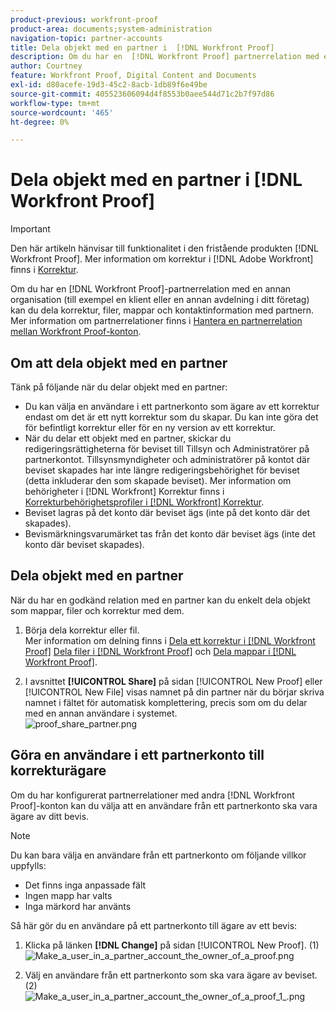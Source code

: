 ```yaml
---
product-previous: workfront-proof
product-area: documents;system-administration
navigation-topic: partner-accounts
title: Dela objekt med en partner i  [!DNL Workfront Proof]
description: Om du har en  [!DNL Workfront Proof] partnerrelation med en annan organisation (till exempel en klient eller en annan avdelning på ditt företag) kan du dela korrektur, filer, mappar och kontaktinformation med partnern. Mer information om partnerrelationer finns i Hantera en partnerrelation mellan  [!DNL Workfront Proof] konton.
author: Courtney
feature: Workfront Proof, Digital Content and Documents
exl-id: d80acefe-19d3-45c2-8acb-1db89f6e49be
source-git-commit: 405523606094d4f8553b0aee544d71c2b7f97d86
workflow-type: tm+mt
source-wordcount: '465'
ht-degree: 0%

---
```


# Dela objekt med en partner i [!DNL Workfront Proof]

>[!IMPORTANT]
>
>Den här artikeln hänvisar till funktionalitet i den fristående produkten [!DNL Workfront Proof]. Mer information om korrektur i [!DNL Adobe Workfront] finns i [Korrektur](../../../review-and-approve-work/proofing/proofing.md).

Om du har en [!DNL Workfront Proof]-partnerrelation med en annan organisation (till exempel en klient eller en annan avdelning i ditt företag) kan du dela korrektur, filer, mappar och kontaktinformation med partnern. Mer information om partnerrelationer finns i [Hantera en partnerrelation mellan Workfront Proof-konton](../../../workfront-proof/wp-acct-admin/partner-accounts/manage-partner-relationship-between-wp-accts.md).

## Om att dela objekt med en partner

Tänk på följande när du delar objekt med en partner:

* Du kan välja en användare i ett partnerkonto som ägare av ett korrektur endast om det är ett nytt korrektur som du skapar. Du kan inte göra det för befintligt korrektur eller för en ny version av ett korrektur.
* När du delar ett objekt med en partner, skickar du redigeringsrättigheterna för beviset till Tillsyn och Administratörer på partnerkontot. Tillsynsmyndigheter och administratörer på kontot där beviset skapades har inte längre redigeringsbehörighet för beviset (detta inkluderar den som skapade beviset). Mer information om behörigheter i [!DNL Workfront] Korrektur finns i [Korrekturbehörighetsprofiler i [!DNL Workfront] Korrektur](../../../workfront-proof/wp-acct-admin/account-settings/proof-perm-profiles-in-wp.md).
* Beviset lagras på det konto där beviset ägs (inte på det konto där det skapades).
* Bevismärkningsvarumärket tas från det konto där beviset ägs (inte det konto där beviset skapades).

## Dela objekt med en partner

När du har en godkänd relation med en partner kan du enkelt dela objekt som mappar, filer och korrektur med dem.

1. Börja dela korrektur eller fil.\
   Mer information om delning finns i [Dela ett korrektur i [!DNL Workfront Proof]](../../../workfront-proof/wp-work-proofsfiles/share-proofs-and-files/share-proof.md) [Dela filer i [!DNL Workfront Proof]](../../../workfront-proof/wp-work-proofsfiles/share-proofs-and-files/share-files.md) och [Dela mappar i [!DNL Workfront Proof]](../../../workfront-proof/wp-work-proofsfiles/organize-your-work/share-folders.md).

1. I avsnittet **[!UICONTROL Share]** på sidan [!UICONTROL New Proof] eller [!UICONTROL New File] visas namnet på din partner när du börjar skriva namnet i fältet för automatisk komplettering, precis som om du delar med en annan användare i systemet.\
   ![proof_share_partner.png](assets/proof-share-partner-350x258.png)

## Göra en användare i ett partnerkonto till korrekturägare

Om du har konfigurerat partnerrelationer med andra [!DNL Workfront Proof]-konton kan du välja att en användare från ett partnerkonto ska vara ägare av ditt bevis.

>[!NOTE]
>
>Du kan bara välja en användare från ett partnerkonto om följande villkor uppfylls:
>
>* Det finns inga anpassade fält
>* Ingen mapp har valts
>* Inga märkord har använts
>

Så här gör du en användare på ett partnerkonto till ägare av ett bevis:

1. Klicka på länken **[!DNL Change]** på sidan [!UICONTROL New Proof]. (1)\
   ![Make_a_user_in_a_partner_account_the_owner_of_a_proof.png](assets/make-a-user-in-a-partner-account-the-owner-of-a-proof-350x74.png)

1. Välj en användare från ett partnerkonto som ska vara ägare av beviset. (2)\
   ![Make_a_user_in_a_partner_account_the_owner_of_a_proof_1_.png](assets/make-a-user-in-a-partner-account-the-owner-of-a-proof--1--350x209.png)
